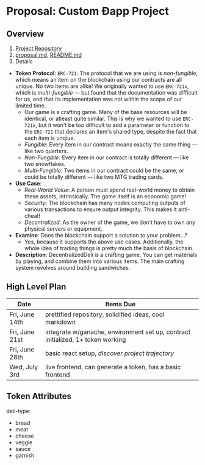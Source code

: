 # Proposal: Custom Ðapp Project

## Overview
1. [Project Repository](https://github.com/noltron000/bew-dapp-project)
1. [proposal.md](https://github.com/noltron000/bew-dapp-project/blob/master/proposal.md), [README.md](https://github.com/noltron000/bew-dapp-project/blob/master/README.md)
1. Details
  - **Token Protocol**: `ERC-721`. The protocol that we are using is *non-fungible*, which means an item on the blockchain using our contracts are all unique. No two items are alike! We originally wanted to use `ERC-721x`, which is *multi-fungible* &mdash; but found that the documentation was difficult for us, and that its implementation was not within the scope of our limited time.
    - Our game is a crafting game. Many of the base resources will be identical, or atleast quite similar. This is why we wanted to use `ERC-721x`, but it won't be too difficult to add a parameter or function to the `ERC-721` that declares an item's shared type, despite the fact that each item is unqiue.
    - *Fungible*: Every item in our contract means exactly the same thing &mdash; like two quarters.
    - *Non-Fungible*: Every item in our contract is totally different &mdash; like two snowflakes.
    - *Multi-Fungible*: Two items in our contract could be the same, or could be totally different &mdash; like two MTG trading cards.
  - **Use Case**:
    - *Real-World Value*: A person must spend real-world money to obtain these assets, intrinsically. The game itself is an economic game!
    - *Security*: The blockchain has many nodes computing outputs of various transactions to ensure output integrity. This makes it anti-cheat!
    - *Decentralized*: As the owner of the game, we don't have to own any physical servers or equipment.
  - **Examine**: Does the blockchain support a solution to your problem...?
    - Yes, because it supports the above use cases. Additionally, the whole idea of trading things is pretty much the basis of blockchain.
  - **Description**: DecentralizedDeli is a crafting game. You can get materials by playing, and combine them into various items. The main crafting system revolves around building sandwiches.

## High Level Plan
| Date           | Items Due                                                                       |
|----------------|---------------------------------------------------------------------------------|
| Fri, June 14th | prettified repository, solidified ideas, cool markdown                          |
| Fri, June 21st | integrate w/ganache, environment set up, contract initialized, 1+ token working |
| Fri, June 28th | basic react setup, *discover project trajectory*                                |
| Wed, July 3rd  | live frontend, can generate a token, has a basic frontend                       |

## Token Attributes
deli-type:
  - bread
  - meat
  - cheese
  - veggie
  - sauce
  - garnish
